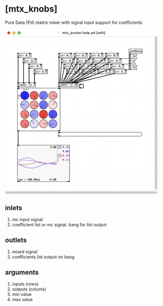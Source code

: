 # [mtx_knobs]
Pure Data (Pd) matrix mixer with signal input support for coefficients

![mtx_knobs screenshot](mtx_knobs-help.pd.png)

## inlets

1. mc input signal
2. coefficient list or mc signal. bang for list output

## outlets

1. mixed signal
2. coefficients list output on bang

## arguments

1. inputs (rows)
2. outputs (colums)
3. min value
4. max value
